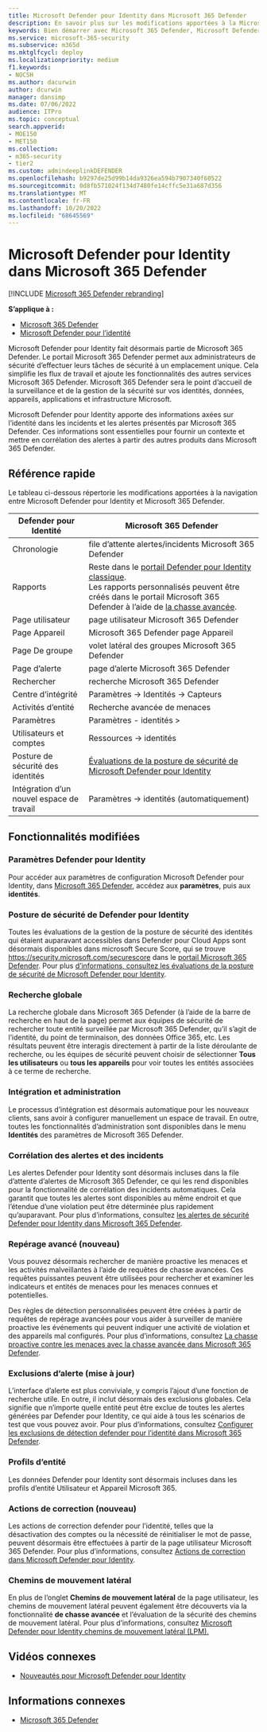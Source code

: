 ```yaml
---
title: Microsoft Defender pour Identity dans Microsoft 365 Defender
description: En savoir plus sur les modifications apportées à la Microsoft Defender pour Identity à Microsoft 365 Defender
keywords: Bien démarrer avec Microsoft 365 Defender, Microsoft Defender pour Identity, NDI
ms.service: microsoft-365-security
ms.subservice: m365d
ms.mktglfcycl: deploy
ms.localizationpriority: medium
f1.keywords:
- NOCSH
ms.author: dacurwin
author: dcurwin
manager: dansimp
ms.date: 07/06/2022
audience: ITPro
ms.topic: conceptual
search.appverid:
- MOE150
- MET150
ms.collection:
- m365-security
- tier2
ms.custom: admindeeplinkDEFENDER
ms.openlocfilehash: b9297de25d99b14da9326ea594b7907340f60522
ms.sourcegitcommit: 0d8fb571024f134d7480fe14cffc5e31a687d356
ms.translationtype: MT
ms.contentlocale: fr-FR
ms.lasthandoff: 10/20/2022
ms.locfileid: "68645569"
---
```

# <a name="microsoft-defender-for-identity-in-microsoft-365-defender"></a>Microsoft Defender pour Identity dans Microsoft 365 Defender

[!INCLUDE [Microsoft 365 Defender rebranding](../includes/microsoft-defender.md)]

**S’applique à :**

- [Microsoft 365 Defender](microsoft-365-defender.md)
- [Microsoft Defender pour l’identité](/defender-for-identity/)

Microsoft Defender pour Identity fait désormais partie de Microsoft 365 Defender. Le portail Microsoft 365 Defender permet aux administrateurs de sécurité d’effectuer leurs tâches de sécurité à un emplacement unique. Cela simplifie les flux de travail et ajoute les fonctionnalités des autres services Microsoft 365 Defender. Microsoft 365 Defender sera le point d’accueil de la surveillance et de la gestion de la sécurité sur vos identités, données, appareils, applications et infrastructure Microsoft.

Microsoft Defender pour Identity apporte des informations axées sur l’identité dans les incidents et les alertes présentés par Microsoft 365 Defender. Ces informations sont essentielles pour fournir un contexte et mettre en corrélation des alertes à partir des autres produits dans Microsoft 365 Defender.

## <a name="quick-reference"></a>Référence rapide

Le tableau ci-dessous répertorie les modifications apportées à la navigation entre Microsoft Defender pour Identity et Microsoft 365 Defender.

| **Defender pour** Identité  | **Microsoft 365 Defender**                                   |
| -------------------------- | ------------------------------------------------------------ |
| Chronologie                   | file d’attente alertes/incidents Microsoft 365 Defender                |
| Rapports                    | Reste dans le [portail Defender pour Identity classique](/defender-for-identity/classic-workspace-portal). <br> Les rapports personnalisés peuvent être créés dans le portail Microsoft 365 Defender à l’aide de [la chasse avancée](#advanced-hunting-new).               |
| Page utilisateur                  | page utilisateur Microsoft 365 Defender                             |
| Page Appareil                | Microsoft 365 Defender page Appareil                           |
| Page De groupe                 | volet latéral des groupes Microsoft 365 Defender                      |
| Page d’alerte                 | page d’alerte Microsoft 365 Defender                            |
| Rechercher                     | recherche Microsoft 365 Defender                                |
| Centre d’intégrité              | Paramètres -> Identités -> Capteurs                            |
| Activités d’entité          | Recherche avancée de menaces                                             |
| Paramètres                   | Paramètres - identités >                                       |
| Utilisateurs et comptes         | Ressources -> identités                                         |
| Posture de sécurité des identités  | [Évaluations de la posture de sécurité de Microsoft Defender pour Identity](/defender-for-identity/security-assessment) |
| Intégration d’un nouvel espace de travail | Paramètres -> identités (automatiquement)                       |

## <a name="whats-changed"></a>Fonctionnalités modifiées

### <a name="defender-for-identity-settings"></a>Paramètres Defender pour Identity

Pour accéder aux paramètres de configuration Microsoft Defender pour Identity, dans [Microsoft 365 Defender](https://security.microsoft.com), accédez aux **paramètres**, puis aux **identités**.

### <a name="defender-for-identity-security-posture"></a>Posture de sécurité de Defender pour Identity

Toutes les évaluations de la gestion de la posture de sécurité des identités qui étaient auparavant accessibles dans Defender pour Cloud Apps sont désormais disponibles dans microsoft Secure Score, qui se trouve <https://security.microsoft.com/securescore> dans le [portail Microsoft 365 Defender](https://security.microsoft.com). Pour plus [d’informations, consultez les évaluations de la posture de sécurité de Microsoft Defender pour Identity](/defender-for-identity/security-assessment).

### <a name="global-search"></a>Recherche globale

La recherche globale dans Microsoft 365 Defender (à l’aide de la barre de recherche en haut de la page) permet aux équipes de sécurité de rechercher toute entité surveillée par Microsoft 365 Defender, qu’il s’agit de l’identité, du point de terminaison, des données Office 365, etc. Les résultats peuvent être interagis directement à partir de la liste déroulante de recherche, ou les équipes de sécurité peuvent choisir de sélectionner **Tous les utilisateurs** ou **tous les appareils**  pour voir toutes les entités associées à ce terme de recherche.

### <a name="onboarding-and-administration"></a>Intégration et administration

Le processus d’intégration est désormais automatique pour les nouveaux clients, sans avoir à configurer manuellement un espace de travail. En outre, toutes les fonctionnalités d’administration sont disponibles dans le menu **Identités** des paramètres de Microsoft 365 Defender.

### <a name="alerting-and-incident-correlation"></a>Corrélation des alertes et des incidents

Les alertes Defender pour Identity sont désormais incluses dans la file d’attente d’alertes de Microsoft 365 Defender, ce qui les rend disponibles pour la fonctionnalité de corrélation des incidents automatiques. Cela garantit que toutes les alertes sont disponibles au même endroit et que l’étendue d’une violation peut être déterminée plus rapidement qu’auparavant. Pour plus d’informations, consultez [les alertes de sécurité Defender pour Identity dans Microsoft 365 Defender](/defender-for-identity/manage-security-alerts).

### <a name="advanced-hunting-new"></a>Repérage avancé (nouveau)

Vous pouvez désormais rechercher de manière proactive les menaces et les activités malveillantes à l’aide de requêtes de chasse avancées. Ces requêtes puissantes peuvent être utilisées pour rechercher et examiner les indicateurs et entités de menaces pour les menaces connues et potentielles.

Des règles de détection personnalisées peuvent être créées à partir de requêtes de repérage avancées pour vous aider à surveiller de manière proactive les événements qui peuvent indiquer une activité de violation et des appareils mal configurés. Pour plus d’informations, consultez [La chasse proactive contre les menaces avec la chasse avancée dans Microsoft 365 Defender](advanced-hunting-overview.md).

### <a name="alert-exclusions-updated"></a>Exclusions d’alerte (mise à jour)

L’interface d’alerte est plus conviviale, y compris l’ajout d’une fonction de recherche utile. En outre, il inclut désormais des exclusions globales. Cela signifie que n’importe quelle entité peut être exclue de toutes les alertes générées par Defender pour Identity, ce qui aide à tous les scénarios de test que vous pouvez avoir. Pour plus d’informations, consultez [Configurer les exclusions de détection defender pour l’identité dans Microsoft 365 Defender](/defender-for-identity/exclusions).

### <a name="entity-profiles"></a>Profils d’entité

Les données Defender pour Identity sont désormais incluses dans les profils d’entité Utilisateur et Appareil Microsoft 365.

### <a name="remediation-actions-new"></a>Actions de correction (nouveau)

Les actions de correction defender pour l’identité, telles que la désactivation des comptes ou la nécessité de réinitialiser le mot de passe, peuvent désormais être effectuées à partir de la page utilisateur Microsoft 365 Defender. Pour plus d’informations, consultez [Actions de correction dans Microsoft Defender pour Identity](/defender-for-identity/remediation-actions).

### <a name="lateral-movement-paths"></a>Chemins de mouvement latéral

En plus de l’onglet **Chemins de mouvement latéral** de la page utilisateur, les chemins de mouvement latéral peuvent également être découverts via la fonctionnalité **de chasse avancée** et l’évaluation de la sécurité des chemins de mouvement latéral. Pour plus d’informations, consultez [Microsoft Defender pour Identity chemins de mouvement latéral (LPM).](/defender-for-identity/understand-lateral-movement-paths)

## <a name="related-videos"></a>Vidéos connexes

- [Nouveautés pour Microsoft Defender pour Identity](https://www.microsoft.com/videoplayer/embed/RE4HcEU)

## <a name="related-information"></a>Informations connexes

- [Microsoft 365 Defender](microsoft-365-defender.md)
